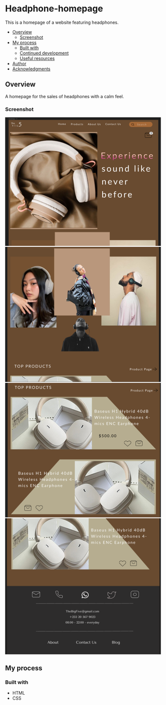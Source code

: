 # Headphone-homepage
This is a homepage of a website featuring headphones.

- [Overview](#overview)
  - [Screenshot](#screenshot)
- [My process](#my-process)
  - [Built with](#built-with)
  - [Continued development](#continued-development)
  - [Useful resources](#useful-resources)
- [Author](#author)
- [Acknowledgments](#acknowledgments)

## Overview
 A homepage for the sales of headphones with a calm feel.

### Screenshot
![Screenshot 1](./Screenshot%201.png)
![Screenshot 2](./Screenshot%202.png)
![Screenshot 3](./Screenshot%203.png)
![Screenshot 4](./Screenshot%204.png)

## My process

### Built with
- HTML
- CSS




